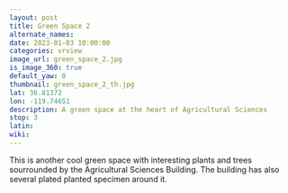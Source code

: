 ```yaml
---
layout: post
title: Green Space 2
alternate_names:
date: 2023-01-03 10:00:00
categories: vrview
image_url: green_space_2.jpg
is_image_360: true
default_yaw: 0
thumbnail: green_space_2_th.jpg
lat: 36.81372
lon: -119.74651
description: A green space at the heart of Agricultural Sciences
stop: 3
latin:
wiki:
---
```

This is another cool green space with interesting plants and trees sourrounded by the Agricultural Sciences Building. The building has also several plated planted specimen around it.
